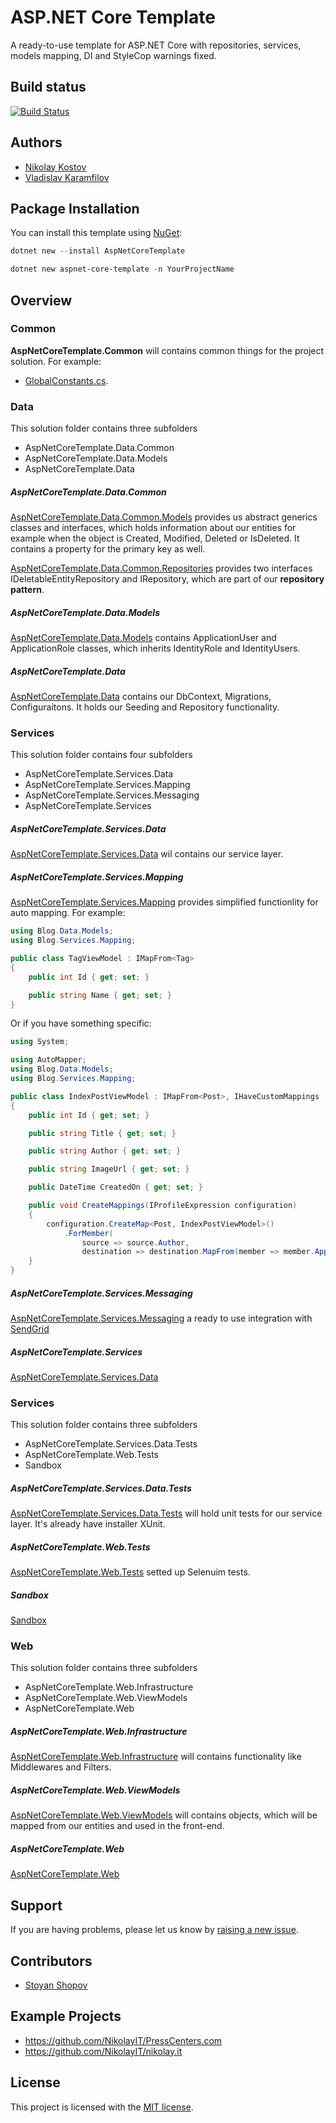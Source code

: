# ASP.NET Core Template

A ready-to-use template for ASP.NET Core with repositories, services, models mapping, DI and StyleCop warnings fixed.

## Build status

[![Build Status](https://nikolayit.visualstudio.com/AspNetCoreTemplate/_apis/build/status/NikolayIT.ASP.NET-Core-Template?branchName=master)](https://nikolayit.visualstudio.com/AspNetCoreTemplate/_build/latest?definitionId=15&branchName=master)

## Authors

- [Nikolay Kostov](https://github.com/NikolayIT)
- [Vladislav Karamfilov](https://github.com/vladislav-karamfilov)

## Package Installation

You can install this template using [NuGet](https://www.nuget.org/packages/AspNetCoreTemplate):

```powershell
dotnet new --install AspNetCoreTemplate
```

```powershell
dotnet new aspnet-core-template -n YourProjectName
``` 

## Overview

### Common

**AspNetCoreTemplate.Common** will contains common things for the project solution. For example: 
- [GlobalConstants.cs](https://github.com/NikolayIT/ASP.NET-Core-Template/blob/master/src/AspNetCoreTemplate.Common/GlobalConstants.cs). 

### Data
This solution folder contains three subfolders
- AspNetCoreTemplate.Data.Common
- AspNetCoreTemplate.Data.Models
- AspNetCoreTemplate.Data

##### AspNetCoreTemplate.Data.Common
[AspNetCoreTemplate.Data.Common.Models](https://github.com/NikolayIT/ASP.NET-Core-Template/tree/master/src/Data/AspNetCoreTemplate.Data.Common/Models) provides us abstract generics classes and interfaces, which holds information about our entities for example when the object is Created, Modified, Deleted or IsDeleted. It contains a property for the primary key as well.

[AspNetCoreTemplate.Data.Common.Repositories](https://github.com/NikolayIT/ASP.NET-Core-Template/tree/master/src/Data/AspNetCoreTemplate.Data.Common/Repositories) provides two interfaces IDeletableEntityRepository and IRepository, which are part of our **repository pattern**.

##### AspNetCoreTemplate.Data.Models
[AspNetCoreTemplate.Data.Models](https://github.com/NikolayIT/ASP.NET-Core-Template/tree/master/src/Data/AspNetCoreTemplate.Data.Models) contains ApplicationUser and ApplicationRole classes, which inherits IdentityRole and IdentityUsers.

##### AspNetCoreTemplate.Data
[AspNetCoreTemplate.Data](https://github.com/NikolayIT/ASP.NET-Core-Template/tree/master/src/Data/AspNetCoreTemplate.Data) contains our DbContext, Migrations, Configuraitons. It holds our Seeding and Repository functionality.

### Services
This solution folder contains four subfolders
- AspNetCoreTemplate.Services.Data
- AspNetCoreTemplate.Services.Mapping
- AspNetCoreTemplate.Services.Messaging
- AspNetCoreTemplate.Services

##### AspNetCoreTemplate.Services.Data
[AspNetCoreTemplate.Services.Data](https://github.com/NikolayIT/ASP.NET-Core-Template/tree/master/src/Services/AspNetCoreTemplate.Services.Data) wil contains our service layer. 

##### AspNetCoreTemplate.Services.Mapping
[AspNetCoreTemplate.Services.Mapping](https://github.com/NikolayIT/ASP.NET-Core-Template/tree/master/src/Services/AspNetCoreTemplate.Services.Mapping) provides simplified functionlity  for auto mapping. For example:

```csharp
using Blog.Data.Models;
using Blog.Services.Mapping;

public class TagViewModel : IMapFrom<Tag>
{
    public int Id { get; set; }

    public string Name { get; set; }
}
```

Or if you have something specific:

```csharp
using System;

using AutoMapper;
using Blog.Data.Models;
using Blog.Services.Mapping;

public class IndexPostViewModel : IMapFrom<Post>, IHaveCustomMappings
{
    public int Id { get; set; }

    public string Title { get; set; }

    public string Author { get; set; }

    public string ImageUrl { get; set; }

    public DateTime CreatedOn { get; set; }

    public void CreateMappings(IProfileExpression configuration)
    {
        configuration.CreateMap<Post, IndexPostViewModel>()
            .ForMember(
                source => source.Author,
                destination => destination.MapFrom(member => member.ApplicationUser.UserName));
    }
}

```

##### AspNetCoreTemplate.Services.Messaging

[AspNetCoreTemplate.Services.Messaging](https://github.com/NikolayIT/ASP.NET-Core-Template/tree/master/src/Services/AspNetCoreTemplate.Services.Messaging) a ready to use integration with [SendGrid](https://sendgrid.com/)

##### AspNetCoreTemplate.Services

[AspNetCoreTemplate.Services.Data](https://github.com/NikolayIT/ASP.NET-Core-Template/tree/master/src/Services/AspNetCoreTemplate.Services) 

### Services
This solution folder contains three subfolders
- AspNetCoreTemplate.Services.Data.Tests
- AspNetCoreTemplate.Web.Tests
- Sandbox

##### AspNetCoreTemplate.Services.Data.Tests

[AspNetCoreTemplate.Services.Data.Tests](https://github.com/NikolayIT/ASP.NET-Core-Template/tree/master/src/Tests/AspNetCoreTemplate.Services.Data.Tests) will hold unit tests for our service layer. It's already have installer XUnit.

##### AspNetCoreTemplate.Web.Tests

[AspNetCoreTemplate.Web.Tests](https://github.com/NikolayIT/ASP.NET-Core-Template/tree/master/src/Tests/AspNetCoreTemplate.Web.Tests) setted up Selenuim tests.

##### Sandbox

[Sandbox](https://github.com/NikolayIT/ASP.NET-Core-Template/tree/master/src/Tests/Sandbox)

### Web
This solution folder contains three subfolders
- AspNetCoreTemplate.Web.Infrastructure
- AspNetCoreTemplate.Web.ViewModels
- AspNetCoreTemplate.Web

##### AspNetCoreTemplate.Web.Infrastructure

[AspNetCoreTemplate.Web.Infrastructure](https://github.com/NikolayIT/ASP.NET-Core-Template/tree/master/src/Web/AspNetCoreTemplate.Web.Infrastructure) will contains functionality like Middlewares and Filters.

##### AspNetCoreTemplate.Web.ViewModels

[AspNetCoreTemplate.Web.ViewModels](https://github.com/NikolayIT/ASP.NET-Core-Template/tree/master/src/Web/AspNetCoreTemplate.Web.ViewModels) will contains objects, which will be mapped from our entities and used in the front-end.

##### AspNetCoreTemplate.Web

[AspNetCoreTemplate.Web](https://github.com/NikolayIT/ASP.NET-Core-Template/tree/master/src/Web/AspNetCoreTemplate.Web)

## Support

If you are having problems, please let us know by [raising a new issue](https://github.com/NikolayIT/ASP.NET-Core-Template/issues).

## Contributors

- [Stoyan Shopov](https://github.com/StoyanShopov)

## Example Projects
- https://github.com/NikolayIT/PressCenters.com
- https://github.com/NikolayIT/nikolay.it

## License

This project is licensed with the [MIT license](LICENSE).
